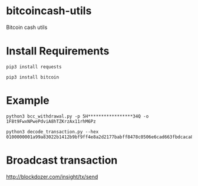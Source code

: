 # bitcoincash-utils
Bitcoin cash utils


# Install Requirements
```
pip3 install requests 

pip3 install bitcoin
```

# Example

```
python3 bcc_withdrawal.py -p 5H*****************34Q -o 1F8t9FwxNPwePdviA8hTZKrzAx11rhM6Pz
```

```
python3 decode_transaction.py --hex 0100000001a99a83022b1412b9bf9ff4e8a2d2177babff8478c0506e6cad663fbdcaca87e2010000006a47304402203f4350a45b1ded957347f1e62620602426e4d9377cba597ef99d67137c52aa8b022030dc82748c861cf55937d17bff7df0deabf2b53343cb73a76590a240e19fec91412103651caa785718ea23c1cfec371f4e670e399253230377dc0813be004e572e8b1effffffff0190350d00000000001976a9149b0f5d3cd7b5887a9aa7a3ff6df768a89d4942e188ac00000000

```

# Broadcast transaction 


http://blockdozer.com/insight/tx/send
